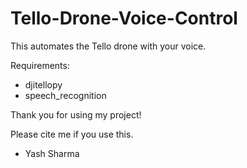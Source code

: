 # Tello-Drone-Voice-Control
This automates the Tello drone with your voice.

Requirements:

- djitellopy
- speech_recognition

Thank you for using my project!

Please cite me if you use this.

- Yash Sharma
